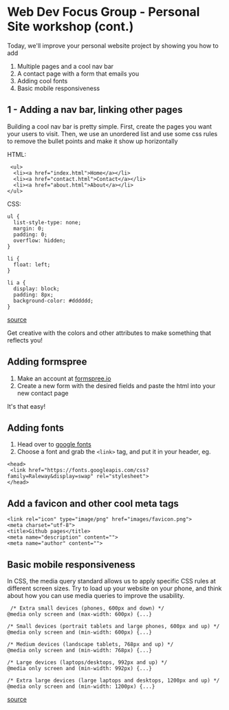 # Web Dev Focus Group - Personal Site workshop (cont.)

Today, we'll improve your personal website project by showing you how to add

1. Multiple pages and a cool nav bar
2. A contact page with a form that emails you 
3. Adding cool fonts
4. Basic mobile responsiveness

## 1 - Adding a nav bar, linking other pages

Building a cool nav bar is pretty simple. First, create the pages you want your users to visit. Then, we use an unordered list and use some css rules to remove the bullet points and make it show up horizontally


HTML:

```
 <ul>
  <li><a href="index.html">Home</a></li>
  <li><a href="contact.html">Contact</a></li>
  <li><a href="about.html">About</a></li>
</ul> 
```


CSS:

```
ul {
  list-style-type: none;
  margin: 0;
  padding: 0;
  overflow: hidden;
}

li {
  float: left;
}

li a {
  display: block;
  padding: 8px;
  background-color: #dddddd;
}
```
[source](https://www.w3schools.com/css/css_navbar.asp)

Get creative with the colors and other attributes to make something that reflects you!

## Adding formspree

1. Make an account at [formspree.io](https://formspree.io/)
2. Create a new form with the desired fields and paste the html into your new contact page

It's that easy!

## Adding fonts

1. Head over to [google fonts](https://fonts.google.com/)
2. Choose a font and grab the `<link>` tag, and put it in your header, eg.
```
<head>
 <link href="https://fonts.googleapis.com/css?family=Raleway&display=swap" rel="stylesheet">
</head>
```

## Add a favicon and other cool meta tags

```
<link rel="icon" type="image/png" href="images/favicon.png">
<meta charset="utf-8">
<title>Github pages</title>
<meta name="description" content="">
<meta name="author" content="">
```

## Basic mobile responsiveness

In CSS, the media query standard allows us to apply specific CSS rules at different screen sizes. Try to load up your website on your phone, and think about how you can use media queries to improve the usability. 

```
 /* Extra small devices (phones, 600px and down) */
@media only screen and (max-width: 600px) {...}

/* Small devices (portrait tablets and large phones, 600px and up) */
@media only screen and (min-width: 600px) {...}

/* Medium devices (landscape tablets, 768px and up) */
@media only screen and (min-width: 768px) {...}

/* Large devices (laptops/desktops, 992px and up) */
@media only screen and (min-width: 992px) {...}

/* Extra large devices (large laptops and desktops, 1200px and up) */
@media only screen and (min-width: 1200px) {...} 
```

[source](https://www.w3schools.com/css/css_rwd_mediaqueries.asp)
